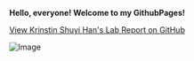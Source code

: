 **Hello, everyone! Welcome to my GithubPages!**

[View Krinstin Shuyi Han's Lab Report on GitHub](https://github.com/KristinShuyiHan/cse15l-lab-reports/blob/main/lab-report-1-week-2.md) 






![Image](https://images.idgesg.net/images/article/2020/01/cmd_linux-control_linux-logo_-100828420-large.jpg?auto=webp&quality=85,70)
